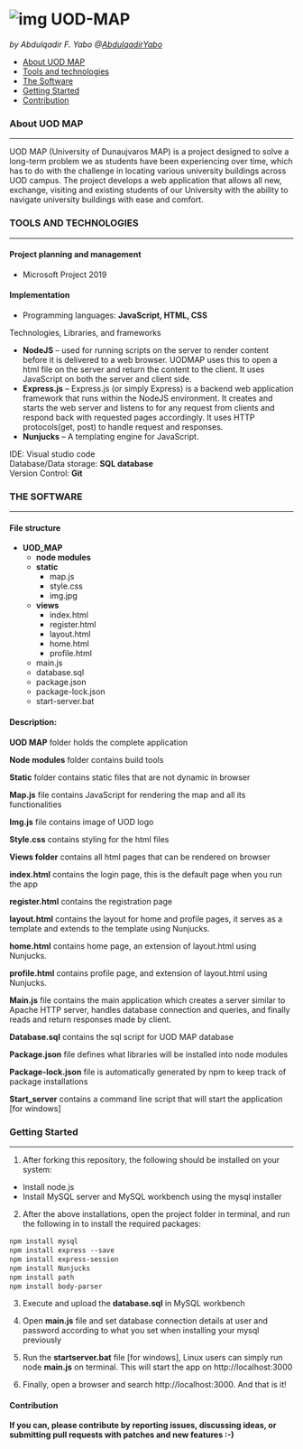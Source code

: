 # <img src="![img.jpeg](https://github.com/AbdulqadirFY/uod_map/blob/master/UOD_MAP/static/img.jpeg?raw=true)" alt="img" width="50" height="50"/> UOD-MAP

_by Abdulqadir F. Yabo   @[AbdulqadirYabo](https://twitter.com/AbdulqadirYabo)_



* [About UOD MAP](###about-uod-map)
* [Tools and technologies](#tools-and-technologies)
* [The Software](#the-software)
* [Getting Started](#getting-started)
* [Contribution](#contribution)



### About UOD MAP

---

UOD MAP (University of Dunaujvaros MAP) is a project designed to solve a long-term problem we as students have been experiencing over time, which has to do with the challenge in locating various university buildings across UOD campus. The project develops a web application that allows all new, exchange, visiting and existing students of our University with the ability to navigate university buildings with ease and comfort.

### TOOLS AND TECHNOLOGIES

---

#### Project planning and management
- Microsoft Project 2019

#### Implementation
- Programming languages: **JavaScript, HTML, CSS**

Technologies, Libraries, and frameworks
- **NodeJS** – used for running scripts on the server to render content before it is delivered to a web browser. UODMAP uses this to open a html file on the server and return the content to the client. It uses JavaScript on both the server and client side.
- **Express.js** – Express.js (or simply Express) is a backend web application framework that runs within the NodeJS environment. It creates and starts the web server and listens to for any request from clients and respond back with requested pages accordingly. It uses HTTP protocols(get, post) to handle request and responses.
- **Nunjucks** – A templating engine for JavaScript.

IDE: Visual studio code  
Database/Data storage: **SQL database**  
Version Control: **Git**



### THE SOFTWARE

---

#### File structure

* **UOD_MAP**
  * **node modules**
  * **static**
    * map.js
    * style.css
    * img.jpg
  * **views**
    * index.html
    * register.html
    * layout.html
    * home.html
    * profile.html
  * main.js
  * database.sql
  * package.json
  * package-lock.json
  * start-server.bat
  



#### Description:

**UOD MAP** folder holds the complete application

**Node modules** folder contains build tools

**Static** folder contains static files that are not dynamic in browser

**Map.js** file contains JavaScript for rendering the map and all its functionalities

**Img.js** file contains image of UOD logo

**Style.css** contains styling for the html files

**Views folder** contains all html pages that can be rendered on browser

**index.html**  contains the login page, this is the default page when you run the app

**register.html** contains the registration page

**layout.html**  contains the layout for home and profile pages, it serves as a template and extends to the template using Nunjucks.

**home.html**  contains home page, an extension of layout.html using Nunjucks.

**profile.html**  contains profile page, and extension of layout.html using Nunjucks.

**Main.js** file contains the main application which creates a server similar to Apache HTTP server, handles database connection and queries, and finally reads and return responses made by client.

**Database.sql** contains the sql script for UOD MAP database

**Package.json** file defines what libraries will be installed into node modules

**Package-lock.json** file is automatically generated by npm to keep track of package installations

**Start_server** contains a command line script that will start the application [for windows]





### Getting Started

---

1. After forking this repository, the following should be installed on your system:
- Install node.js
- Install MySQL server and MySQL workbench using the mysql installer


2. After the above installations, open the project folder in terminal, and run the following in to install the required packages:
```
npm install mysql
npm install express --save
npm install express-session
npm install Nunjucks
npm install path
npm install body-parser
```

3. Execute and upload the **database.sql** in MySQL workbench
4. Open **main.js** file and set database connection details at user and password according to what you set when installing your mysql previously

5. Run the **startserver.bat** file [for windows], Linux users can simply run node **main.js** on terminal. This will start the app on http://localhost:3000
6. Finally, open a browser and search http://localhost:3000. And that is it!

#### Contribution

**If you can, please contribute by reporting issues, discussing ideas, or submitting pull requests with patches and new features :-)**

